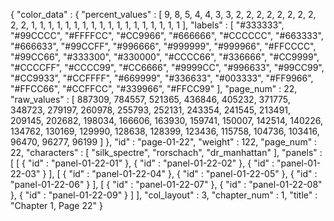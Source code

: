 {
  "color_data" : {
    "percent_values" : [
      9,
      8,
      5,
      4,
      4,
      3,
      3,
      2,
      2,
      2,
      2,
      2,
      2,
      2,
      2,
      2,
      2,
      1,
      1,
      1,
      1,
      1,
      1,
      1,
      1,
      1,
      1,
      1,
      1,
      1,
      1,
      1,
      1,
      1,
      1
    ],
    "labels" : [
      "#333333",
      "#99CCCC",
      "#FFFFCC",
      "#CC9966",
      "#666666",
      "#CCCCCC",
      "#663333",
      "#666633",
      "#99CCFF",
      "#996666",
      "#999999",
      "#999966",
      "#FFCCCC",
      "#99CC66",
      "#333300",
      "#330000",
      "#CCCC66",
      "#336666",
      "#CC9999",
      "#CCCCFF",
      "#CCCC99",
      "#CC6666",
      "#9999CC",
      "#996633",
      "#99CC99",
      "#CC9933",
      "#CCFFFF",
      "#669999",
      "#336633",
      "#003333",
      "#FF9966",
      "#FFCC66",
      "#CCFFCC",
      "#339966",
      "#FFCC99"
    ],
    "page_num" : 22,
    "raw_values" : [
      887309,
      784557,
      521365,
      436846,
      405232,
      371775,
      348723,
      279197,
      260978,
      255793,
      252131,
      243354,
      241545,
      213491,
      209145,
      202682,
      198034,
      166606,
      163930,
      159741,
      150007,
      142514,
      140226,
      134762,
      130169,
      129990,
      128638,
      128399,
      123436,
      115758,
      104736,
      103416,
      96470,
      96277,
      96199
    ]
  },
  "id" : "page-01-22",
  "weight" : 122,
  "page_num" : 22,
  "characters" : [
    "silk_spectre",
    "rorschach",
    "dr_manhattan"
  ],
  "panels" : [
    [
      {
        "id" : "panel-01-22-01"
      },
      {
        "id" : "panel-01-22-02"
      },
      {
        "id" : "panel-01-22-03"
      }
    ],
    [
      {
        "id" : "panel-01-22-04"
      },
      {
        "id" : "panel-01-22-05"
      },
      {
        "id" : "panel-01-22-06"
      }
    ],
    [
      {
        "id" : "panel-01-22-07"
      },
      {
        "id" : "panel-01-22-08"
      },
      {
        "id" : "panel-01-22-09"
      }
    ]
  ],
  "col_layout" : 3,
  "chapter_num" : 1,
  "title" : "Chapter 1, Page 22"
}
